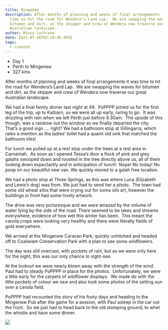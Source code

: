 ```yaml
---
title: Mingenew
description: After months of planning and weeks of final arrangements it was
  time to hit the road for Wendera’s Land Lap.  We are swapping the waves for
  bitumen and dirt, as the skipper and crew of Wendera now traverse our great
  Australian landscape.
author: Missy Cochrane
date: 2021-07-26T02:59:45.955Z
tags:
  - created
---
```

* Day 1
* Perth to Mingenew
* 327 kms

After months of planning and weeks of final arrangements it was time to hit the road for Wendera’s Land Lap.  We are swapping the waves for bitumen and dirt, as the skipper and crew of Wendera now traverse our great Australian landscape.

We had a final family dinner last night at 49.  PoPPPP joined us for the first leg of the trip, up to Kalbarri, so we were all up early, raring to go.  It was drizzling with rain when we left Perth just before 8.30am.  The upside of this though, was a rainbow out the window as we finally departed the city.  That’s a good sign …. right? We had a bathroom stop at Gillingarra, which rates a mention as the ladies’ toilet had a quaint old sink that matched the bathroom tiles!

For lunch we pulled up at a rest stop under the trees at a rest area in Carnamah.  As soon as I opened Tessa’s door a flock of pink and grey galahs swooped down and roosted in the tree directly above us, all of them looking down expectantly and in anticipation of lunch!  Nope! No today! No poop on our beautiful new van. We quickly moved to a galah free location.

We had a photo stop at Three Springs, as this was where Luna (Elizabeth and Lewis’s dog) was from. We just had to send her a photo.  The town had some old wheat silos that were crying out for some silo art, however the buildings in front had some lovely artwork.

The drive was very picturesque and we were amazed by the volume of water lying by the side of the road. There seemed to be lakes and streams everywhere, evidence of how wet this winter has been.  This meant the canola crops were looking very healthy and there were literally fields of gold everywhere.

We arrived at the Mingenew Caravan Park, quickly unhitched and headed off to Coalseam Conservation Park with a plan to see some wildflowers.

The day was still overcast, with pockets of rain, but as we were only here for the night, this was our only chance to sight-see.

At the lookout we were nearly blown away with the strength of the wind.  Paul had to steady PoPPPP in place for the photos.  Unfortunately, we were a little early for the carpets of wildflower displays.  We made do with the little pockets of colour we saw and also took some photos of the setting sun over a canola field.

PoPPPP had recounted the story of his footy days and heading to the Mingenew Pub after the game for a session, with Paul asleep in the car out the front.  So we just had to head back to the old stomping ground, to whet the whistle and have some dinner.

![](/static/img/pxl_20210726_085644655.jpg)